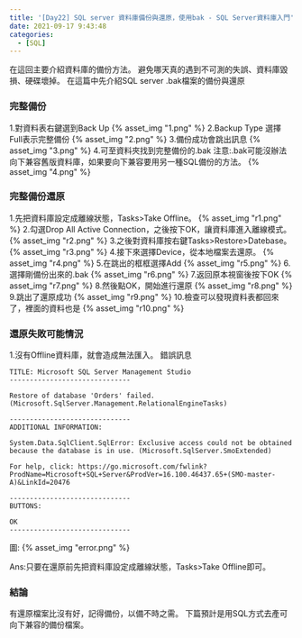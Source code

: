 ```yaml
---
title: '[Day22] SQL server 資料庫備份與還原，使用bak - SQL Server資料庫入門'
date: 2021-09-17 9:43:48
categories:
  - [SQL]
---
```

在這回主要介紹資料庫的備份方法。
避免哪天真的遇到不可測的失誤、資料庫毀損、硬碟壞掉。
在這篇中先介紹SQL server .bak檔案的備份與還原

### 完整備份
1.對資料表右鍵選到Back Up
{% asset_img "1.png" %}
2.Backup Type 選擇Full表示完整備份
{% asset_img "2.png" %}
3.備份成功會跳出訊息
{% asset_img "3.png" %}
4.可至資料夾找到完整備份的.bak
注意:.bak可能沒辦法向下兼容舊版資料庫，如果要向下兼容要用另一種SQL備份的方法。
{% asset_img "4.png" %}


### 完整備份還原
1.先把資料庫設定成離線狀態，Tasks>Take Offline。
{% asset_img "r1.png" %}
2.勾選Drop All Active Connection，之後按下OK，讓資料庫進入離線模式。
{% asset_img "r2.png" %}
3.之後對資料庫按右鍵Tasks>Restore>Datebase。
{% asset_img "r3.png" %}
4.接下來選擇Device，從本地檔案去還原。
{% asset_img "r4.png" %}
5.在跳出的框框選擇Add
{% asset_img "r5.png" %}
6.選擇剛備份出來的.bak
{% asset_img "r6.png" %}
7.返回原本視窗後按下OK
{% asset_img "r7.png" %}
8.然後點OK，開始進行還原
{% asset_img "r8.png" %}
9.跳出了還原成功
{% asset_img "r9.png" %}
10.檢查可以發現資料表都回來了，裡面的資料也是
{% asset_img "r10.png" %}


### 還原失敗可能情況

1.沒有Offline資料庫，就會造成無法匯入。
錯誤訊息
```
TITLE: Microsoft SQL Server Management Studio
------------------------------

Restore of database 'Orders' failed. (Microsoft.SqlServer.Management.RelationalEngineTasks)

------------------------------
ADDITIONAL INFORMATION:

System.Data.SqlClient.SqlError: Exclusive access could not be obtained because the database is in use. (Microsoft.SqlServer.SmoExtended)

For help, click: https://go.microsoft.com/fwlink?ProdName=Microsoft+SQL+Server&ProdVer=16.100.46437.65+(SMO-master-A)&LinkId=20476

------------------------------
BUTTONS:

OK
------------------------------

```
圖:
{% asset_img "error.png" %}


Ans:只要在還原前先把資料庫設定成離線狀態，Tasks>Take Offline即可。

### 結論
有還原檔案比沒有好，記得備份，以備不時之需。
下篇預計是用SQL方式去產可向下兼容的備份檔案。